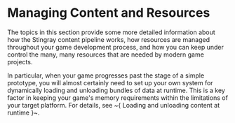 ﻿# Managing Content and Resources

The topics in this section provide some more detailed information about how the Stingray content pipeline works, how resources are managed throughout your game development process, and how you can keep under control the many, many resources that are needed by modern game projects.

In particular, when your game progresses past the stage of a simple prototype, you will almost certainly need to set up your own system for dynamically loading and unloading bundles of data at runtime. This is a key factor in keeping your game's memory requirements within the limitations of your target platform. For details, see ~{ Loading and unloading content at runtime }~.
